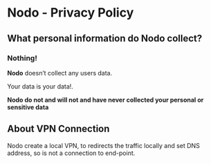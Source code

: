 # Nodo - Privacy Policy

## What personal information do Nodo collect?

### Nothing!

**Nodo** doesn’t collect any users data.

Your data is your data!.
 
**Nodo do not and will not and have never collected your personal or sensitive data**

## About VPN Connection

Nodo create a local VPN, to redirects the traffic locally and set DNS address, so is not a connection to end-point.

 
